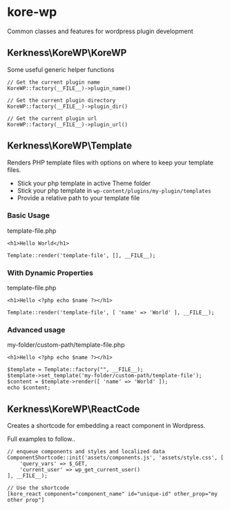 # kore-wp

Common classes and features for wordpress plugin development

## Kerkness\KoreWP\KoreWP ##

Some useful generic helper functions

```
// Get the current plugin name
KoreWP::factory(__FILE__)->plugin_name()
```

```
// Get the current plugin directory
KoreWP::factory(__FILE__)->plugin_dir()
```

```
// Get the current plugin url
KoreWP::factory(__FILE__)->plugin_url()
```

## Kerkness\KoreWP\Template ##

Renders PHP template files with options on where to keep your template files.

* Stick your php template in active Theme folder
* Stick your php template in `wp-content/plugins/my-plugin/templates`
* Provide a relative path to your template file

### Basic Usage ###

template-file.php
```
<h1>Hello World</h1>
```
```
Template::render('template-file', [], __FILE__);
```

### With Dynamic Properties ###

template-file.php
```
<h1>Hello <?php echo $name ?></h1>
```
```
Template::render('template-file', [ 'name' => 'World' ], __FILE__);
```

### Advanced usage ###

my-folder/custom-path/template-file.php
```
<h1>Hello <?php echo $name ?></h1>
```
```
$template = Template::factory("", __FILE__);
$template->set_template('my-folder/custom-path/template-file');
$content = $template->render([ 'name' => 'World' ]);
echo $content;
```

## Kerkness\KoreWP\ReactCode ##

Creates a shortcode for embedding a react component in Wordpress.

Full examples to follow..

```
// enqueue components and styles and localized data
ComponentShortcode::init('assets/components.js', 'assets/style.css', [
    'query_vars' => $_GET,
    'current_user' => wp_get_current_user()
], __FILE__);

// Use the shortcode
[kore_react component="component_name" id="unique-id" other_prop="my other prop"]
```
